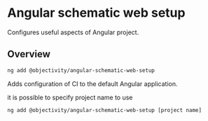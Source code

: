 # Angular schematic web setup

Configures useful aspects of Angular project.

## Overview

```bash
ng add @objectivity/angular-schematic-web-setup
```

Adds configuration of CI to the default Angular application.

it is possible to specify project name to use

```bash
ng add @objectivity/angular-schematic-web-setup [project name]
```
